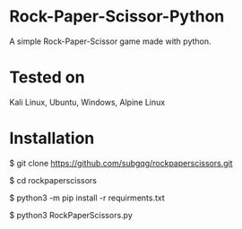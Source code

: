 # Rock-Paper-Scissor-Python

A simple Rock-Paper-Scissor game made with python.

# Tested on

Kali Linux, Ubuntu, Windows, Alpine Linux

# Installation

$ git clone https://github.com/subgqg/rockpaperscissors.git

$ cd rockpaperscissors

$ python3 -m pip install -r requirments.txt

$ python3 RockPaperScissors.py
